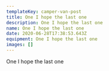 ```yaml
---
templateKey: camper-van-post
title: One I hope the last one
description: One I hope the last one
name: One I hope the last one
date: 2020-06-28T17:38:53.643Z
equipment: One I hope the last one
images: []
---
```

One I hope the last one